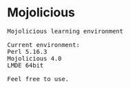Mojolicious
===========
<pre>
Mojolicious learning environment

Current environment:
Perl 5.16.3
Mojolicious 4.0
LMDE 64bit

Feel free to use.  
</pre>
